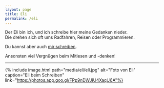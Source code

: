 ```yaml
---
layout: page
title: Eli
permalink: /eli
---
```


Der Eli bin ich, und ich schreibe hier meine Gedanken nieder.  
Die drehen sich oft ums Radfahren, Reisen oder Programmieren.

Du kannst aber auch [mir schreiben](mailto:eliasgander@icloud.com).

Ansonsten viel Vergnügen beim Mitlesen und -denken!

---

{% include image.html path="media/eli/eli.jpg" alt="Foto von Eli" caption="Eli beim Schreiben" link="https://photos.app.goo.gl/FPp9nDWJiU4XaqU6A"%}